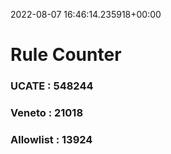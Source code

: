 2022-08-07 16:46:14.235918+00:00
# Rule Counter 
 ### UCATE : 548244

 ### Veneto : 21018

 ### Allowlist : 13924
